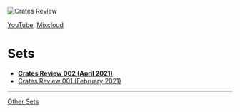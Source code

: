 ![Crates Review](https://thumbnailer.mixcloud.com/unsafe/300x300/profile/8/d/b/7/a644-4d3d-42e9-a29c-c47fd6042d8e)

[YouTube](https://www.youtube.com/watch?v=4hTdlWiSnUs&list=PLUY58bai67rY09tJM21oo0Q2XT0NGaE4p), [Mixcloud](https://www.mixcloud.com/hopbit/)  

# Sets

* **[Crates Review 002 (April 2021)](./002-april-2021.md)**
* [Crates Review 001 (February 2021)](./002-february-2021.md)

----

[Other Sets](https://hopbit.github.io/sets/)
